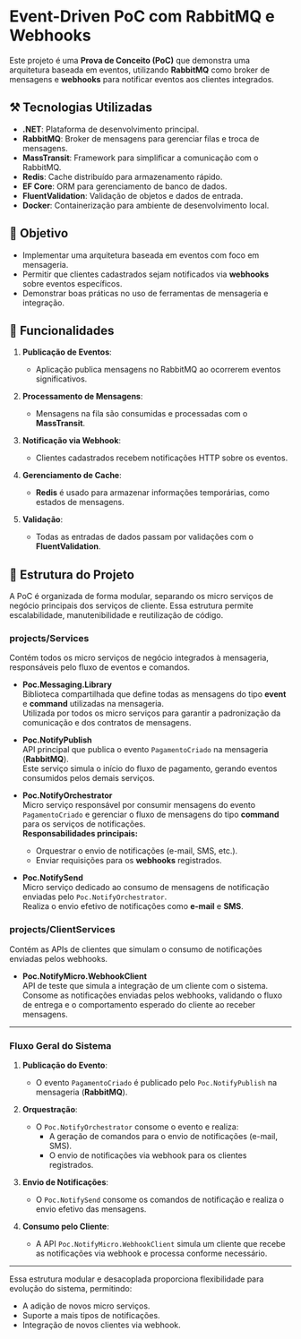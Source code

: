 # Event-Driven PoC com RabbitMQ e Webhooks

Este projeto é uma **Prova de Conceito (PoC)** que demonstra uma arquitetura baseada em eventos, utilizando **RabbitMQ** como broker de mensagens e **webhooks** para notificar eventos aos clientes integrados.

## ⚒️ Tecnologias Utilizadas

- **.NET**: Plataforma de desenvolvimento principal.
- **RabbitMQ**: Broker de mensagens para gerenciar filas e troca de mensagens.
- **MassTransit**: Framework para simplificar a comunicação com o RabbitMQ.
- **Redis**: Cache distribuído para armazenamento rápido.
- **EF Core**: ORM para gerenciamento de banco de dados.
- **FluentValidation**: Validação de objetos e dados de entrada.
- **Docker**: Containerização para ambiente de desenvolvimento local.

## 📃 Objetivo

- Implementar uma arquitetura baseada em eventos com foco em mensageria.
- Permitir que clientes cadastrados sejam notificados via **webhooks** sobre eventos específicos.
- Demonstrar boas práticas no uso de ferramentas de mensageria e integração.

## 📲 Funcionalidades

1. **Publicação de Eventos**:
   - Aplicação publica mensagens no RabbitMQ ao ocorrerem eventos significativos.

2. **Processamento de Mensagens**:
   - Mensagens na fila são consumidas e processadas com o **MassTransit**.

3. **Notificação via Webhook**:
   - Clientes cadastrados recebem notificações HTTP sobre os eventos.

4. **Gerenciamento de Cache**:
   - **Redis** é usado para armazenar informações temporárias, como estados de mensagens.

5. **Validação**:
   - Todas as entradas de dados passam por validações com o **FluentValidation**.

## 📁 Estrutura do Projeto

A PoC é organizada de forma modular, separando os micro serviços de negócio principais dos serviços de cliente. Essa estrutura permite escalabilidade, manutenibilidade e reutilização de código.

### **projects/Services**
Contém todos os micro serviços de negócio integrados à mensageria, responsáveis pelo fluxo de eventos e comandos.

- **Poc.Messaging.Library**  
  Biblioteca compartilhada que define todas as mensagens do tipo **event** e **command** utilizadas na mensageria.  
  Utilizada por todos os micro serviços para garantir a padronização da comunicação e dos contratos de mensagens.

- **Poc.NotifyPublish**  
  API principal que publica o evento `PagamentoCriado` na mensageria (**RabbitMQ**).  
  Este serviço simula o início do fluxo de pagamento, gerando eventos consumidos pelos demais serviços.

- **Poc.NotifyOrchestrator**  
  Micro serviço responsável por consumir mensagens do evento `PagamentoCriado` e gerenciar o fluxo de mensagens do tipo **command** para os serviços de notificações.  
  **Responsabilidades principais:**
  - Orquestrar o envio de notificações (e-mail, SMS, etc.).
  - Enviar requisições para os **webhooks** registrados.

- **Poc.NotifySend**  
  Micro serviço dedicado ao consumo de mensagens de notificação enviadas pelo `Poc.NotifyOrchestrator`.  
  Realiza o envio efetivo de notificações como **e-mail** e **SMS**.

### **projects/ClientServices**
Contém as APIs de clientes que simulam o consumo de notificações enviadas pelos webhooks.

- **Poc.NotifyMicro.WebhookClient**  
  API de teste que simula a integração de um cliente com o sistema.  
  Consome as notificações enviadas pelos webhooks, validando o fluxo de entrega e o comportamento esperado do cliente ao receber mensagens.

---

### **Fluxo Geral do Sistema**

1. **Publicação do Evento**:
   - O evento `PagamentoCriado` é publicado pelo `Poc.NotifyPublish` na mensageria (**RabbitMQ**).

2. **Orquestração**:
   - O `Poc.NotifyOrchestrator` consome o evento e realiza:
     - A geração de comandos para o envio de notificações (e-mail, SMS).
     - O envio de notificações via webhook para os clientes registrados.

3. **Envio de Notificações**:
   - O `Poc.NotifySend` consome os comandos de notificação e realiza o envio efetivo das mensagens.

4. **Consumo pelo Cliente**:
   - A API `Poc.NotifyMicro.WebhookClient` simula um cliente que recebe as notificações via webhook e processa conforme necessário.

---

Essa estrutura modular e desacoplada proporciona flexibilidade para evolução do sistema, permitindo:
- A adição de novos micro serviços.
- Suporte a mais tipos de notificações.
- Integração de novos clientes via webhook.
